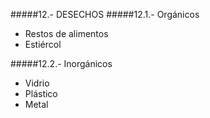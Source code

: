 #####12.- DESECHOS
#####12.1.- Orgánicos
- Restos de alimentos
- Estiércol

#####12.2.- Inorgánicos
- Vidrio
- Plástico
- Metal

